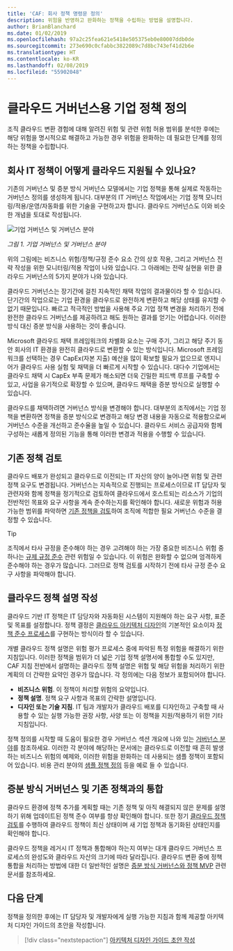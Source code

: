 ```yaml
---
title: 'CAF: 회사 정책 명령문 정의'
description: 위험을 반영하고 완화하는 정책을 수립하는 방법을 설명합니다.
author: BrianBlanchard
ms.date: 01/02/2019
ms.openlocfilehash: 97a2c25fea621e5418e505375eb0e80007ddb0de
ms.sourcegitcommit: 273e690c0cfabbc3822089c7d8bc743ef41d2b6e
ms.translationtype: HT
ms.contentlocale: ko-KR
ms.lasthandoff: 02/08/2019
ms.locfileid: "55902048"
---
```

<!---
I understand risk and tolerance, now what do I do?
Define the policy... [aspirational statement to move towards 2/1] If you need help defining policies, each discipline includes references to common business risks and policies to mitigate the risks...
--->

# <a name="defining-corporate-policy-for-cloud-governance"></a>클라우드 거버넌스용 기업 정책 정의

조직 클라우드 변환 경험에 대해 알려진 위험 및 관련 위험 허용 범위를 분석한 후에는 해당 위험을 명시적으로 해결하고 가능한 경우 위험을 완화하는 데 필요한 단계를 정의하는 정책을 수립합니다.

<!-- markdownlint-disable MD026 -->

## <a name="how-can-corporate-it-policy-become-cloud-ready"></a>회사 IT 정책이 어떻게 클라우드 지원될 수 있나요?

기존의 거버넌스 및 증분 방식 거버넌스 모델에서는 기업 정책을 통해 실제로 작동하는 거버넌스 정의를 생성하게 됩니다. 대부분의 IT 거버넌스 작업에서는 기업 정책 모니터링/적용/운영/자동화를 위한 기술을 구현하고자 합니다. 클라우드 거버넌스도 이와 비슷한 개념을 토대로 작성됩니다.

![기업 거버넌스 및 거버넌스 분야](../../_images/operational-transformation-govern.png)

*그림 1. 기업 거버넌스 및 거버넌스 분야*

위의 그림에는 비즈니스 위험/정책/규정 준수 요소 간의 상호 작용, 그리고 거버넌스 전략 작성을 위한 모니터링/적용 작업이 나와 있습니다. 그 아래에는 전략 실현을 위한 클라우드 거버넌스의 5가지 분야가 나와 있습니다.

클라우드 거버넌스는 장기간에 걸친 지속적인 채택 작업의 결과물이라 할 수 있습니다. 단기간의 작업으로는 기업 환경을 클라우드로 완전하게 변환하고 해당 상태를 유지할 수 없기 때문입니다. 빠르고 적극적인 방법을 사용해 주요 기업 정책 변경을 처리하기 전에 완전한 클라우드 거버넌스를 제공하려고 해도 원하는 결과를 얻기는 어렵습니다. 이러한 방식 대신 증분 방식을 사용하는 것이 좋습니다.

Microsoft 클라우드 채택 프레임워크의 차별화 요소는 구매 주기, 그리고 해당 주기 동안 회사의 IT 환경을 완전히 클라우드로 변환할 수 있는 방식입니다. Microsoft 프레임워크를 선택하는 경우 CapEx(자본 지출) 예산을 많이 확보할 필요가 없으므로 엔지니어가 클라우드 사용 실험 및 채택을 더 빠르게 시작할 수 있습니다. 대다수 기업에서는 클라우드 채택 시 CapEx 부족 문제가 해소되면 더욱 긴밀한 피드백 루프를 구축할 수 있고, 사업을 유기적으로 확장할 수 있으며, 클라우드 채택을 증분 방식으로 실행할 수 있습니다.

클라우드를 채택하려면 거버넌스 방식을 변경해야 합니다. 대부분의 조직에서는 기업 정책을 변환하면 정책을 증분 방식으로 변경하고 해당 변경 내용을 자동으로 적용함으로써 거버넌스 수준을 개선하고 준수율을 높일 수 있습니다. 클라우드 서비스 공급자와 함께 구성하는 새롭게 정의된 기능을 통해 이러한 변경과 적용을 수행할 수 있습니다.

<!-- markdownlint-enable MD026 -->

## <a name="review-existing-policies"></a>기존 정책 검토

클라우드 배포가 완성되고 클라우드로 이전되는 IT 자산의 양이 늘어나면 위험 및 관련 정책 요구도 변경됩니다. 거버넌스는 지속적으로 진행되는 프로세스이므로 IT 담당자 및 관련자와 함께 정책을 정기적으로 검토하여 클라우드에서 호스트되는 리소스가 기업의 전반적인 목표와 요구 사항을 계속 준수하는지를 확인해야 합니다. 새로운 위험과 허용 가능한 범위를 파악하면 [기존 정책을 검토](what-is-a-cloud-policy-review.md)하여 조직에 적합한 필요 거버넌스 수준을 결정할 수 있습니다.

> [!TIP]
> 조직에서 타사 규정을 준수해야 하는 경우 고려해야 하는 가장 중요한 비즈니스 위험 중 하나는 [규제 규정 준수](what-is-regulatory-compliance.md) 관련 위험일 수 있습니다. 이 위험은 완화할 수 없으며 엄격하게 준수해야 하는 경우가 많습니다. 그러므로 정책 검토를 시작하기 전에 타사 규정 준수 요구 사항을 파악해야 합니다.

## <a name="create-cloud-policy-statements"></a>클라우드 정책 설명 작성

클라우드 기반 IT 정책은 IT 담당자와 자동화된 시스템이 지원해야 하는 요구 사항, 표준 및 목표를 설정합니다. 정책 결정은 [클라우드 아키텍처 디자인](align-governance-journeys.md)의 기본적인 요소이자 [정책 준수 프로세스](processes.md)를 구현하는 방식이라 할 수 있습니다.

개별 클라우드 정책 설명은 위험 평가 프로세스 중에 파악된 특정 위험을 해결하기 위한 지침입니다. 이러한 정책을 범위가 더 넓은 기업 정책 설명서에 통합할 수도 있지만, CAF 지침 전반에서 설명하는 클라우드 정책 설명은 위험 및 해당 위험을 처리하기 위한 계획의 더 간략한 요약인 경우가 많습니다. 각 정의에는 다음 정보가 포함되어야 합니다.

- **비즈니스 위험**. 이 정책이 처리할 위험의 요약입니다.
- **정책 설명**. 정책 요구 사항과 목표의 간략한 설명입니다.
- **디자인 또는 기술 지침**. IT 팀과 개발자가 클라우드 배포를 디자인하고 구축할 때 사용할 수 있는 실행 가능한 권장 사항, 사양 또는 이 정책을 지원/적용하기 위한 기타 지침입니다.

정책 정의를 시작할 때 도움이 필요한 경우 거버넌스 섹션 개요에 나와 있는 [거버넌스 분야](../governance-disciplines.md)를 참조하세요. 이러한 각 분야에 해당하는 문서에는 클라우드로 이전할 때 흔히 발생하는 비즈니스 위험의 예제와, 이러한 위험을 완화하는 데 사용되는 샘플 정책이 포함되어 있습니다. 비용 관리 분야의 [샘플 정책 정의](../cost-management/policy-statements.md) 등을 예로 들 수 있습니다.

## <a name="incremental-governance-and-integrating-with-existing-policy"></a>증분 방식 거버넌스 및 기존 정책과의 통합

클라우드 환경에 정책 추가를 계획할 때는 기존 정책 및 아직 해결되지 않은 문제를 설명하기 위해 업데이트된 정책 준수 여부를 항상 확인해야 합니다. 또한 정기 [클라우드 정책 검토](what-is-a-cloud-policy-review.md)를 수행하여 클라우드 정책이 최신 상태이며 새 기업 정책과 동기화된 상태인지를 확인해야 합니다.

클라우드 정책을 레거시 IT 정책과 통합해야 하는지 여부는 대개 클라우드 거버넌스 프로세스의 완성도와 클라우드 자산의 크기에 따라 달라집니다. 클라우드 변환 중에 정책 통합을 처리하는 방법에 대한 더 일반적인 설명은 [증분 방식 거버넌스와 정책 MVP](overview.md) 관련 문서를 참조하세요.

## <a name="next-steps"></a>다음 단계

정책을 정의한 후에는 IT 담당자 및 개발자에게 실행 가능한 지침과 함께 제공할 아키텍처 디자인 가이드의 초안을 작성합니다.

> [!div class="nextstepaction"]
> [아키텍처 디자인 가이드 초안 작성](align-governance-journeys.md)
